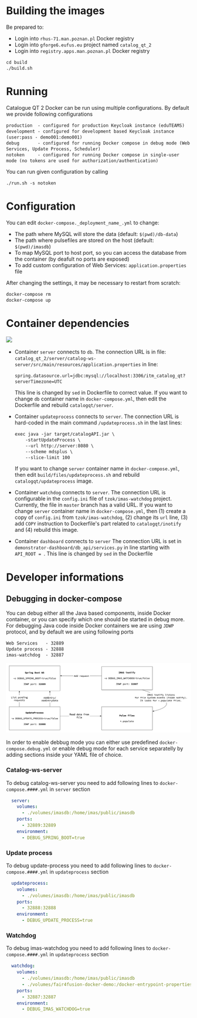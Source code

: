 # Building the images

Be prepared to:

- Login into `rhus-71.man.poznan.pl` Docker registry
- Login into `gforge6.eufus.eu` project named `catalog_qt_2`
- Login into `registry.apps.man.poznan.pl` Docker registry

```
cd build
./build.sh
```

# Running

Catalogue QT 2 Docker can be run using multiple configurations. By default we provide following configurations

```
production  - configured for production Keycloak instance (eduTEAMS)
development - configured for development based Keycloak instance (user:pass - demo001:demo001)
debug       - configured for running Docker compose in debug mode (Web Services, Update Process, Scheduler)
notoken     - configured for running Docker compose in single-user mode (no tokens are used for authorization/authentication)
```

You can run given configuration by calling

```
./run.sh -s notoken
```

# Configuration

You can edit `docker-compose._deployment_name_.yml` to change:

- The path where MySQL will store the data (default: `$(pwd)/db-data`)
- The path where pulsefiles are stored on the host (default: `$(pwd)/imasdb`)
- To map MySQL port to host port, so you can access the database from the container (by deafult no ports are exposed)
- To add custom configuration of Web Services: `application.properties` file

After changing the settings, it may be necessary to restart from scratch:

```
docker-compose rm
docker-compose up
```

# Container dependencies

![](auxilliary/dependencies.svg)

-   Container `server` connects to `db`. The connection URL is in file: `catalog_qt_2/server/catalog-ws-server/src/main/resources/application.properties` in line:

    ```
    spring.datasource.url=jdbc:mysql://localhost:3306/itm_catalog_qt?serverTimezone=UTC
    ```

    This line is changed by `sed` in Dockerfile to correct value. If you want to change `db` container name in `docker-compose.yml`, then edit the Dockerfile and rebuild `catalogqt/server`.

-   Container `updateprocess` connects to `server`. The connection URL is hard-coded in the main command `/updateprocess.sh` in the last lines:

    ```
    exec java -jar target/catalogAPI.jar \
        -startUpdateProcess \
        --url http://server:8080 \
        --scheme mdsplus \
        --slice-limit 100
    ```

    If you want to change `server` container name in `docker-compose.yml`, then edit `build/files/updateprocess.sh` and rebuild `catalogqt/updateprocess` image.

-   Container `watchdog` connects to `server`. The connection URL is configurable in the `config.ini` file of `tzok/imas-watchdog` project. Currently, the file in `master` branch has a valid URL. If you want to change `server` container name in `docker-compose.yml`, then (1) create a copy of `config.ini` from `tzok/imas-watchdog`, (2) change its `url` line, (3) add `COPY` instruction to Dockerfile's part related to `catalogqt/inotify` and (4) rebuild this image.

-   Container `dashboard` connects to `server` The connection URL is set in `demonstrator-dashboard/db_api/services.py` in line starting with `API_ROOT = `. This line is changed by `sed` in the Dockerfile

# Developer informations

## Debugging in docker-compose

You can debug either all the Java based components, inside Docker container, or you can specify which one should be started in debug more. For debugging Java code inside Docker containers we are using `JDWP` protocol, and by default we are using following ports

```
Web Services   - 32889
Update process - 32888
imas-watchdog  - 32887
```

![](auxilliary/debugging_services.png)

In order to enable debbug mode you can either use predefined `docker-compose.debug.yml` or enable debug mode for each service separatelly by adding sections inside your YAML file of choice.

### Catalog-ws-server

To debug catalog-ws-server you need to add following lines to `docker-compose.####.yml` in `server` section

```yaml
  server:
    volumes:
      - ./volumes/imasdb:/home/imas/public/imasdb
    ports:
      - 32889:32889
    environment: 
      - DEBUG_SPRING_BOOT=true
```

### Update process

To debug update-process you need to add following lines to `docker-compose.####.yml` in `updateprocess` section

```yaml
  updateprocess:
    volumes:
      - ./volumes/imasdb:/home/imas/public/imasdb
    ports:
      - 32888:32888
    environment:
      - DEBUG_UPDATE_PROCESS=true
```

### Watchdog

To debug imas-watchdog you need to add following lines to `docker-compose.####.yml` in `updateprocess` section

```yaml
  watchdog:
    volumes:
      - ./volumes/imasdb:/home/imas/public/imasdb
      - ./volumes/fair4fusion-docker-demo:/docker-entrypoint-properties.d
    ports:
      - 32887:32887
    environment:
      - DEBUG_IMAS_WATCHDOG=true
```

